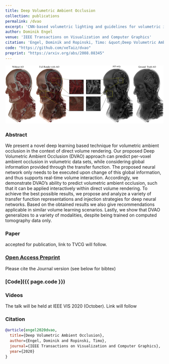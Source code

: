 ```yaml
---
title: Deep Volumetric Ambient Occlusion
collection: publications
permalink: /dvao
excerpt: 'CNN-based volumetric lighting and guidelines for volumetric illumination learning'
author: Dominik Engel
venue: 'IEEE Transactions on Visualization and Computer Graphics'
citation: 'Engel, Dominik and Ropinski, Timo: &quot;Deep Volumetric Ambient Occlusion&quot; in <i>IEEE Transactions on Visualization and Computer Graphics</i> (2020).'
code: "https://github.com/xeTaiz/dvao"
preprint: "https://arxiv.org/abs/2008.08345"
---
```



![DVAO Teaser](images/dvao_teaser.png)

### Abstract
We present a novel deep learning based technique for volumetric ambient occlusion in the context of direct volume rendering.
Our proposed Deep Volumetric Ambient Occlusion (DVAO) approach can predict per-voxel ambient occlusion in volumetric data sets, while
considering global information provided through the transfer function. The proposed neural network only needs to be executed upon
change of this global information, and thus supports real-time volume interaction. Accordingly, we demonstrate DVAO’s ability to predict
volumetric ambient occlusion, such that it can be applied interactively within direct volume rendering. To achieve the best possible
results, we propose and analyze a variety of transfer function representations and injection strategies for deep neural networks. Based
on the obtained results we also give recommendations applicable in similar volume learning scenarios. Lastly, we show that DVAO
generalizes to a variety of modalities, despite being trained on computed tomography data only.

### Paper
accepted for publication, link to TVCG will follow.

### [Open Access Preprint](https://arxiv.org/abs/2008.08345)
Please cite the Journal version (see below for bibtex)

### [Code]({{ page.code }})

### Videos
The talk will be held at IEEE VIS 2020 (October). Link will follow

### Citation
```bibtex
@article{engel2020dvao,
  title={Deep Volumetric Ambient Occlusion},
  author={Engel, Dominik and Ropinski, Timo},
  journal={IEEE Transactions on Visualization and Computer Graphics},
  year={2020}
}
```
